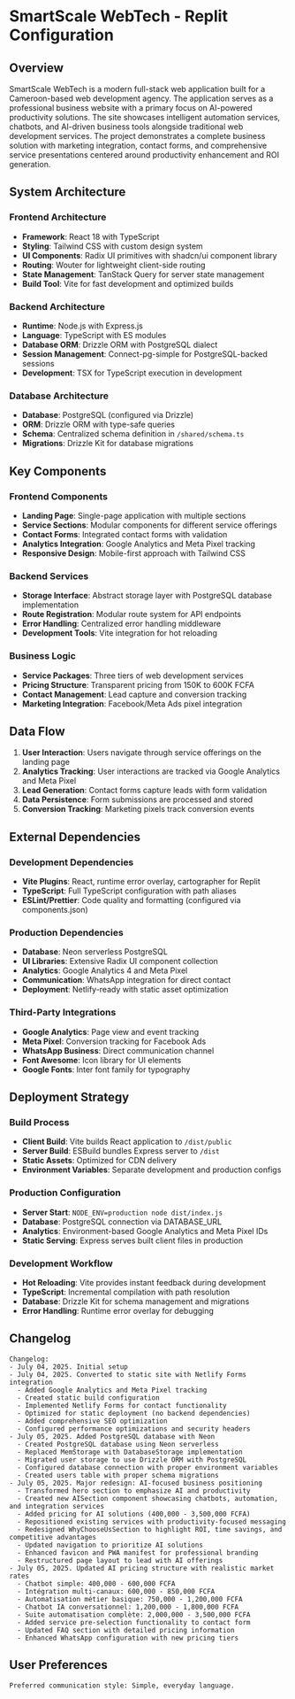 # SmartScale WebTech - Replit Configuration

## Overview

SmartScale WebTech is a modern full-stack web application built for a Cameroon-based web development agency. The application serves as a professional business website with a primary focus on AI-powered productivity solutions. The site showcases intelligent automation services, chatbots, and AI-driven business tools alongside traditional web development services. The project demonstrates a complete business solution with marketing integration, contact forms, and comprehensive service presentations centered around productivity enhancement and ROI generation.

## System Architecture

### Frontend Architecture
- **Framework**: React 18 with TypeScript
- **Styling**: Tailwind CSS with custom design system
- **UI Components**: Radix UI primitives with shadcn/ui component library
- **Routing**: Wouter for lightweight client-side routing
- **State Management**: TanStack Query for server state management
- **Build Tool**: Vite for fast development and optimized builds

### Backend Architecture
- **Runtime**: Node.js with Express.js
- **Language**: TypeScript with ES modules
- **Database ORM**: Drizzle ORM with PostgreSQL dialect
- **Session Management**: Connect-pg-simple for PostgreSQL-backed sessions
- **Development**: TSX for TypeScript execution in development

### Database Architecture
- **Database**: PostgreSQL (configured via Drizzle)
- **ORM**: Drizzle ORM with type-safe queries
- **Schema**: Centralized schema definition in `/shared/schema.ts`
- **Migrations**: Drizzle Kit for database migrations

## Key Components

### Frontend Components
- **Landing Page**: Single-page application with multiple sections
- **Service Sections**: Modular components for different service offerings
- **Contact Forms**: Integrated contact forms with validation
- **Analytics Integration**: Google Analytics and Meta Pixel tracking
- **Responsive Design**: Mobile-first approach with Tailwind CSS

### Backend Services
- **Storage Interface**: Abstract storage layer with PostgreSQL database implementation
- **Route Registration**: Modular route system for API endpoints
- **Error Handling**: Centralized error handling middleware
- **Development Tools**: Vite integration for hot reloading

### Business Logic
- **Service Packages**: Three tiers of web development services
- **Pricing Structure**: Transparent pricing from 150K to 600K FCFA
- **Contact Management**: Lead capture and conversion tracking
- **Marketing Integration**: Facebook/Meta Ads pixel integration

## Data Flow

1. **User Interaction**: Users navigate through service offerings on the landing page
2. **Analytics Tracking**: User interactions are tracked via Google Analytics and Meta Pixel
3. **Lead Generation**: Contact forms capture leads with form validation
4. **Data Persistence**: Form submissions are processed and stored
5. **Conversion Tracking**: Marketing pixels track conversion events

## External Dependencies

### Development Dependencies
- **Vite Plugins**: React, runtime error overlay, cartographer for Replit
- **TypeScript**: Full TypeScript configuration with path aliases
- **ESLint/Prettier**: Code quality and formatting (configured via components.json)

### Production Dependencies
- **Database**: Neon serverless PostgreSQL
- **UI Libraries**: Extensive Radix UI component collection
- **Analytics**: Google Analytics 4 and Meta Pixel
- **Communication**: WhatsApp integration for direct contact
- **Deployment**: Netlify-ready with static asset optimization

### Third-Party Integrations
- **Google Analytics**: Page view and event tracking
- **Meta Pixel**: Conversion tracking for Facebook Ads
- **WhatsApp Business**: Direct communication channel
- **Font Awesome**: Icon library for UI elements
- **Google Fonts**: Inter font family for typography

## Deployment Strategy

### Build Process
- **Client Build**: Vite builds React application to `/dist/public`
- **Server Build**: ESBuild bundles Express server to `/dist`
- **Static Assets**: Optimized for CDN delivery
- **Environment Variables**: Separate development and production configs

### Production Configuration
- **Server Start**: `NODE_ENV=production node dist/index.js`
- **Database**: PostgreSQL connection via DATABASE_URL
- **Analytics**: Environment-based Google Analytics and Meta Pixel IDs
- **Static Serving**: Express serves built client files in production

### Development Workflow
- **Hot Reloading**: Vite provides instant feedback during development
- **TypeScript**: Incremental compilation with path resolution
- **Database**: Drizzle Kit for schema management and migrations
- **Error Handling**: Runtime error overlay for debugging

## Changelog

```
Changelog:
- July 04, 2025. Initial setup
- July 04, 2025. Converted to static site with Netlify Forms integration
  - Added Google Analytics and Meta Pixel tracking
  - Created static build configuration
  - Implemented Netlify Forms for contact functionality
  - Optimized for static deployment (no backend dependencies)
  - Added comprehensive SEO optimization
  - Configured performance optimizations and security headers
- July 05, 2025. Added PostgreSQL database with Neon
  - Created PostgreSQL database using Neon serverless
  - Replaced MemStorage with DatabaseStorage implementation
  - Migrated user storage to use Drizzle ORM with PostgreSQL
  - Configured database connection with proper environment variables
  - Created users table with proper schema migrations
- July 05, 2025. Major redesign: AI-focused business positioning
  - Transformed hero section to emphasize AI and productivity
  - Created new AISection component showcasing chatbots, automation, and integration services
  - Added pricing for AI solutions (400,000 - 3,500,000 FCFA)
  - Repositioned existing services with productivity-focused messaging
  - Redesigned WhyChooseUsSection to highlight ROI, time savings, and competitive advantages
  - Updated navigation to prioritize AI solutions
  - Enhanced favicon and PWA manifest for professional branding
  - Restructured page layout to lead with AI offerings
- July 05, 2025. Updated AI pricing structure with realistic market rates
  - Chatbot simple: 400,000 - 600,000 FCFA
  - Intégration multi-canaux: 600,000 - 850,000 FCFA
  - Automatisation métier basique: 750,000 - 1,200,000 FCFA
  - Chatbot IA conversationnel: 1,200,000 - 1,800,000 FCFA
  - Suite automatisation complète: 2,000,000 - 3,500,000 FCFA
  - Added service pre-selection functionality to contact form
  - Updated FAQ section with detailed pricing information
  - Enhanced WhatsApp configuration with new pricing tiers
```

## User Preferences

```
Preferred communication style: Simple, everyday language.
```